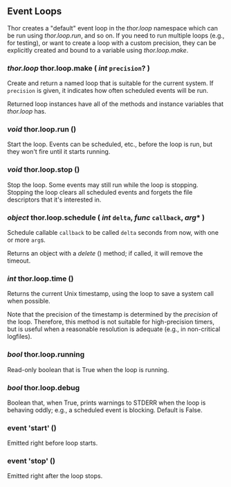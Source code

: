 ## Event Loops

Thor creates a "default" event loop in the *thor.loop* namespace which can be 
run using *thor.loop.run*, and so on. If you need to run multiple loops (e.g., 
for testing), or want to create a loop with a custom precision, they can be 
explicitly created and bound to a variable using *thor.loop.make*.


### _thor.loop_ thor.loop.make ( _int_ `precision`? )

Create and return a named loop that is suitable for the current system. If 
`precision` is given, it indicates how often scheduled events will be run.

Returned loop instances have all of the methods and instance variables that 
*thor.loop* has.


### _void_ thor.loop.run ()

Start the loop. Events can be scheduled, etc., before the loop is run, but
they won't fire until it starts running.


### _void_ thor.loop.stop ()

Stop the loop. Some events may still run while the loop is stopping. Stopping
the loop clears all scheduled events and forgets the file descriptors that
it's interested in.


### _object_ thor.loop.schedule ( _int_ `delta`, _func_ `callback`,  _arg_* )

Schedule callable `callback` to be called `delta` seconds from now, with
one or more `arg`s.

Returns an object with a *delete* () method; if called, it will remove the
timeout.


### _int_ thor.loop.time ()

Returns the current Unix timestamp, using the loop to save a system call
when possible. 

Note that the precision of the timestamp is determined by the _precision_ of 
the loop. Therefore, this method is not suitable for high-precision timers, 
but is useful when a reasonable resolution is adequate (e.g., in non-critical
logfiles).


### _bool_ thor.loop.running 

Read-only boolean that is True when the loop is running.


### _bool_ thor.loop.debug

Boolean that, when True, prints warnings to STDERR when the loop is
behaving oddly; e.g., a scheduled event is blocking. Default is False.


### event 'start' ()

Emitted right before loop starts.


### event 'stop' ()

Emitted right after the loop stops.